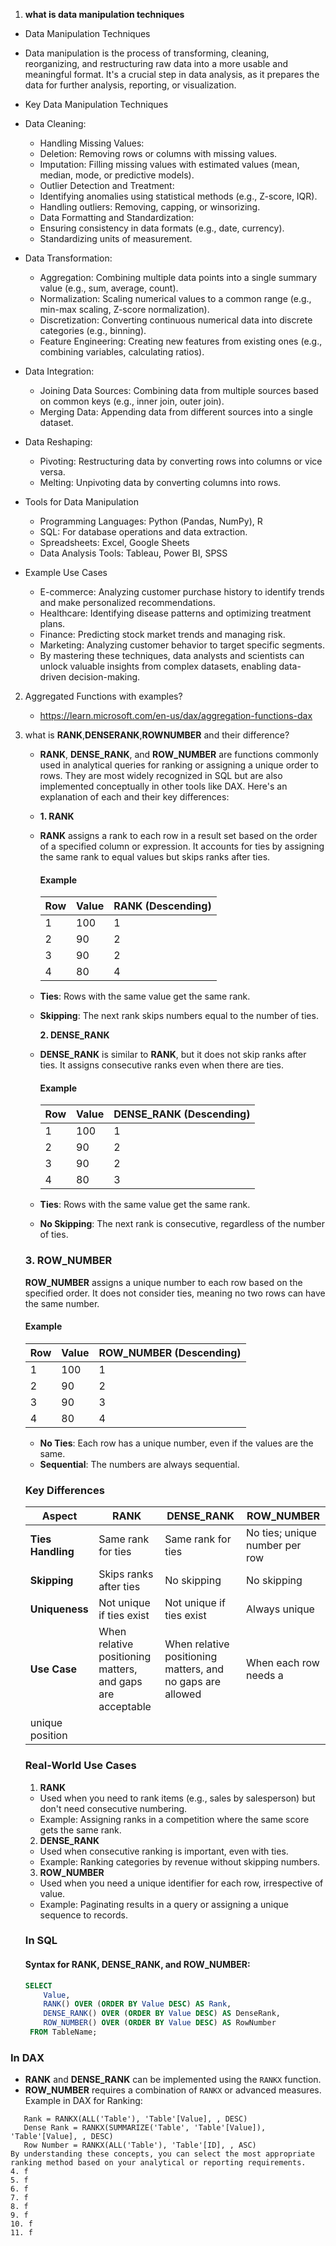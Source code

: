 1. **what is data manipulation techniques**
- Data Manipulation Techniques
- Data manipulation is the process of transforming, cleaning, reorganizing, and restructuring raw data into a more usable and meaningful format. It's a crucial step in data analysis, as it prepares the data for further analysis, reporting, or visualization.
- Key Data Manipulation Techniques
- Data Cleaning:
    - Handling Missing Values:
    - Deletion: Removing rows or columns with missing values.
    - Imputation: Filling missing values with estimated values (mean, median, mode, or predictive models).
    - Outlier Detection and Treatment:
    - Identifying anomalies using statistical methods (e.g., Z-score, IQR).
    - Handling outliers: Removing, capping, or winsorizing.
    - Data Formatting and Standardization:
    - Ensuring consistency in data formats (e.g., date, currency).
    - Standardizing units of measurement.
- Data Transformation:
    - Aggregation: Combining multiple data points into a single summary value (e.g., sum, average, count).
    - Normalization: Scaling numerical values to a common range (e.g., min-max scaling, Z-score normalization).
    - Discretization: Converting continuous numerical data into discrete categories (e.g., binning).
    - Feature Engineering: Creating new features from existing ones (e.g., combining variables, calculating ratios).
- Data Integration:
    - Joining Data Sources: Combining data from multiple sources based on common keys (e.g., inner join, outer join).
    - Merging Data: Appending data from different sources into a single dataset.
- Data Reshaping:
    - Pivoting: Restructuring data by converting rows into columns or vice versa.
    - Melting: Unpivoting data by converting columns into rows.
- Tools for Data Manipulation
    - Programming Languages: Python (Pandas, NumPy), R
    - SQL: For database operations and data extraction.
    - Spreadsheets: Excel, Google Sheets
    - Data Analysis Tools: Tableau, Power BI, SPSS

- Example Use Cases
    - E-commerce: Analyzing customer purchase history to identify trends and make personalized recommendations.
    - Healthcare: Identifying disease patterns and optimizing treatment plans.
    - Finance: Predicting stock market trends and managing risk.
    - Marketing: Analyzing customer behavior to target specific segments.
    - By mastering these techniques, data analysts and scientists can unlock valuable insights from complex datasets, enabling data-driven decision-making.

2. Aggregated Functions with examples?
    - https://learn.microsoft.com/en-us/dax/aggregation-functions-dax
3. what is **RANK**,**DENSERANK**,**ROWNUMBER** and their difference?
    - **RANK**, **DENSE_RANK**, and **ROW_NUMBER** are functions commonly used in analytical queries for ranking or assigning a unique order to rows. They are most widely recognized in SQL but are also implemented conceptually in other tools like DAX. Here's an explanation of each and their key differences:

    - **1. RANK**
    - **RANK** assigns a rank to each row in a result set based on the order of a specified column or expression. It accounts for ties by assigning the same rank to equal values but skips ranks after ties.

      #### Example
      | Row | Value | RANK (Descending) |
      |-----|-------|-------------------|
      | 1   | 100   | 1                 |
      | 2   | 90    | 2                 |
      | 3   | 90    | 2                 |
      | 4   | 80    | 4                 |

    - **Ties**: Rows with the same value get the same rank.
    - **Skipping**: The next rank skips numbers equal to the number of ties.

      **2. DENSE_RANK**
    - **DENSE_RANK** is similar to **RANK**, but it does not skip ranks after ties. It assigns consecutive ranks even when there are ties.
      #### Example
      | Row | Value | DENSE_RANK (Descending) |
      |-----|-------|-------------------------|
      | 1   | 100   | 1                       |
      | 2   | 90    | 2                       |
      | 3   | 90    | 2                       |
      | 4   | 80    | 3                       |

    - **Ties**: Rows with the same value get the same rank.
    - **No Skipping**: The next rank is consecutive, regardless of the number of ties.
     ### **3. ROW_NUMBER**
     **ROW_NUMBER** assigns a unique number to each row based on the specified order. It does not consider ties, meaning no two rows can have the same number.
     #### Example
     | Row | Value | ROW_NUMBER (Descending) |
     |-----|-------|--------------------------|
     | 1   | 100   | 1                        |
     | 2   | 90    | 2                        |
     | 3   | 90    | 3                        |
     | 4   | 80    | 4                        |

    - **No Ties**: Each row has a unique number, even if the values are the same.
    - **Sequential**: The numbers are always sequential.
    ### **Key Differences**
     | **Aspect**       | **RANK**                   | **DENSE_RANK**             | **ROW_NUMBER**             |
     |-------------------|----------------------------|----------------------------|----------------------------|
     | **Ties Handling** | Same rank for ties         | Same rank for ties         | No ties; unique number per row |
     | **Skipping**      | Skips ranks after ties     | No skipping                | No skipping                |
     | **Uniqueness**    | Not unique if ties exist   | Not unique if ties exist   | Always unique             |
     | **Use Case**      | When relative positioning matters, and gaps are acceptable | When relative positioning matters, and no gaps are allowed | When each row needs a 
       unique position |
    ### **Real-World Use Cases**
     1. **RANK**
      - Used when you need to rank items (e.g., sales by salesperson) but don't need consecutive numbering.
      - Example: Assigning ranks in a competition where the same score gets the same rank.

    2. **DENSE_RANK**
     - Used when consecutive ranking is important, even with ties.
     - Example: Ranking categories by revenue without skipping numbers.

    3. **ROW_NUMBER**
     - Used when you need a unique identifier for each row, irrespective of value.
     - Example: Paginating results in a query or assigning a unique sequence to records.
    ### **In SQL**
    #### Syntax for RANK, DENSE_RANK, and ROW_NUMBER:
    ```sql
    SELECT 
        Value, 
        RANK() OVER (ORDER BY Value DESC) AS Rank,
        DENSE_RANK() OVER (ORDER BY Value DESC) AS DenseRank,
        ROW_NUMBER() OVER (ORDER BY Value DESC) AS RowNumber
     FROM TableName;
  ### **In DAX**
   - **RANK** and **DENSE_RANK** can be implemented using the `RANKX` function.
   - **ROW_NUMBER** requires a combination of `RANKX` or advanced measures.
     Example in DAX for Ranking:
  ```dax
     Rank = RANKX(ALL('Table'), 'Table'[Value], , DESC)
     Dense Rank = RANKX(SUMMARIZE('Table', 'Table'[Value]), 'Table'[Value], , DESC)
     Row Number = RANKX(ALL('Table'), 'Table'[ID], , ASC)
By understanding these concepts, you can select the most appropriate ranking method based on your analytical or reporting requirements.
4. f
5. f
6. f
7. f
8. f
9. f
10. f
11. f
   

   

   

